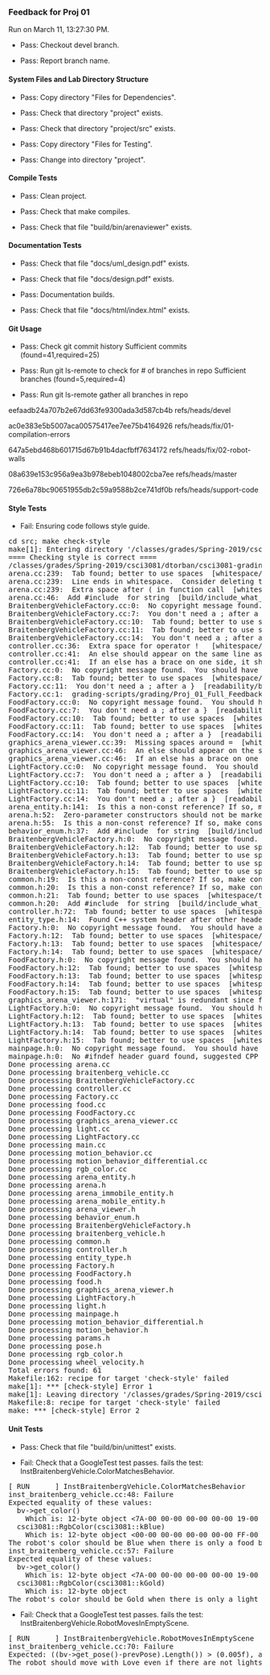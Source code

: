 ### Feedback for Proj 01

Run on March 11, 13:27:30 PM.

+ Pass: Checkout devel branch.



+ Pass: Report branch name.




#### System Files and Lab Directory Structure

+ Pass: Copy directory "Files for Dependencies".



+ Pass: Check that directory "project" exists.

+ Pass: Check that directory "project/src" exists.

+ Pass: Copy directory "Files for Testing".



+ Pass: Change into directory "project".


#### Compile Tests

+ Pass: Clean project.



+ Pass: Check that make compiles.



+ Pass: Check that file "build/bin/arenaviewer" exists.


#### Documentation Tests

+ Pass: Check that file "docs/uml_design.pdf" exists.

+ Pass: Check that file "docs/design.pdf" exists.

+ Pass: Documentation builds.



+ Pass: Check that file "docs/html/index.html" exists.


#### Git Usage

+ Pass: Check git commit history
Sufficient commits (found=41,required=25)

+ Pass: Run git ls-remote to check for # of branches in repo
Sufficient branches (found=5,required=4)

+ Pass: Run git ls-remote gather all branches in repo

eefaadb24a707b2e67dd63fe9300ada3d587cb4b	refs/heads/devel

ac0e383e5b5007aca00575417ee7ee75b4164926	refs/heads/fix/01-compilation-errors

647a5ebd468b601715d67b91b4dacfbff7634172	refs/heads/fix/02-robot-walls

08a639e153c956a9ea3b978ebeb1048002cba7ee	refs/heads/master

726e6a78bc90651955db2c59a9588b2ce741df0b	refs/heads/support-code




#### Style Tests

+ Fail: Ensuring code follows style guide.

<pre>cd src; make check-style
make[1]: Entering directory '/classes/grades/Spring-2019/csci3081/dtorban/csci3081-grading-env/grading-scripts/grading/Proj_01_Full_Feedback/repo-ungxx028/project/src'
==== Checking style is correct ====
/classes/grades/Spring-2019/csci3081/dtorban/csci3081-grading-env/grading-scripts/grading/Proj_01_Full_Feedback/repo-ungxx028/cpplint/cpplint.py --root=.. *.cc *.h
arena.cc:239:  Tab found; better to use spaces  [whitespace/tab] [1]
arena.cc:239:  Line ends in whitespace.  Consider deleting these extra spaces.  [whitespace/end_of_line] [4]
arena.cc:239:  Extra space after ( in function call  [whitespace/parens] [4]
arena.cc:46:  Add #include <string> for string  [build/include_what_you_use] [4]
BraitenbergVehicleFactory.cc:0:  No copyright message found.  You should have a line: "Copyright [year] <Copyright Owner>"  [legal/copyright] [5]
BraitenbergVehicleFactory.cc:7:  You don't need a ; after a }  [readability/braces] [4]
BraitenbergVehicleFactory.cc:10:  Tab found; better to use spaces  [whitespace/tab] [1]
BraitenbergVehicleFactory.cc:11:  Tab found; better to use spaces  [whitespace/tab] [1]
BraitenbergVehicleFactory.cc:14:  You don't need a ; after a }  [readability/braces] [4]
controller.cc:36:  Extra space for operator !   [whitespace/operators] [4]
controller.cc:41:  An else should appear on the same line as the preceding }  [whitespace/newline] [4]
controller.cc:41:  If an else has a brace on one side, it should have it on both  [readability/braces] [5]
Factory.cc:0:  No copyright message found.  You should have a line: "Copyright [year] <Copyright Owner>"  [legal/copyright] [5]
Factory.cc:8:  Tab found; better to use spaces  [whitespace/tab] [1]
Factory.cc:11:  You don't need a ; after a }  [readability/braces] [4]
Factory.cc:1:  grading-scripts/grading/Proj_01_Full_Feedback/repo-ungxx028/project/src/Factory.cc should include its header file grading-scripts/grading/Proj_01_Full_Feedback/repo-ungxx028/project/src/Factory.h  [build/include] [5]
FoodFactory.cc:0:  No copyright message found.  You should have a line: "Copyright [year] <Copyright Owner>"  [legal/copyright] [5]
FoodFactory.cc:7:  You don't need a ; after a }  [readability/braces] [4]
FoodFactory.cc:10:  Tab found; better to use spaces  [whitespace/tab] [1]
FoodFactory.cc:11:  Tab found; better to use spaces  [whitespace/tab] [1]
FoodFactory.cc:14:  You don't need a ; after a }  [readability/braces] [4]
graphics_arena_viewer.cc:39:  Missing spaces around =  [whitespace/operators] [4]
graphics_arena_viewer.cc:46:  An else should appear on the same line as the preceding }  [whitespace/newline] [4]
graphics_arena_viewer.cc:46:  If an else has a brace on one side, it should have it on both  [readability/braces] [5]
LightFactory.cc:0:  No copyright message found.  You should have a line: "Copyright [year] <Copyright Owner>"  [legal/copyright] [5]
LightFactory.cc:7:  You don't need a ; after a }  [readability/braces] [4]
LightFactory.cc:10:  Tab found; better to use spaces  [whitespace/tab] [1]
LightFactory.cc:11:  Tab found; better to use spaces  [whitespace/tab] [1]
LightFactory.cc:14:  You don't need a ; after a }  [readability/braces] [4]
arena_entity.h:141:  Is this a non-const reference? If so, make const or use a pointer: json_object& entity_config  [runtime/references] [2]
arena.h:52:  Zero-parameter constructors should not be marked explicit.  [runtime/explicit] [5]
arena.h:55:  Is this a non-const reference? If so, make const or use a pointer: json_object& arena_object  [runtime/references] [2]
behavior_enum.h:37:  Add #include <string> for string  [build/include_what_you_use] [4]
BraitenbergVehicleFactory.h:0:  No copyright message found.  You should have a line: "Copyright [year] <Copyright Owner>"  [legal/copyright] [5]
BraitenbergVehicleFactory.h:12:  Tab found; better to use spaces  [whitespace/tab] [1]
BraitenbergVehicleFactory.h:13:  Tab found; better to use spaces  [whitespace/tab] [1]
BraitenbergVehicleFactory.h:14:  Tab found; better to use spaces  [whitespace/tab] [1]
BraitenbergVehicleFactory.h:15:  Tab found; better to use spaces  [whitespace/tab] [1]
common.h:19:  Is this a non-const reference? If so, make const or use a pointer: json_value& v  [runtime/references] [2]
common.h:20:  Is this a non-const reference? If so, make const or use a pointer: json_value& v  [runtime/references] [2]
common.h:21:  Tab found; better to use spaces  [whitespace/tab] [1]
common.h:20:  Add #include <string> for string  [build/include_what_you_use] [4]
controller.h:72:  Tab found; better to use spaces  [whitespace/tab] [1]
entity_type.h:14:  Found C++ system header after other header. Should be: entity_type.h, c system, c++ system, other.  [build/include_order] [4]
Factory.h:0:  No copyright message found.  You should have a line: "Copyright [year] <Copyright Owner>"  [legal/copyright] [5]
Factory.h:12:  Tab found; better to use spaces  [whitespace/tab] [1]
Factory.h:13:  Tab found; better to use spaces  [whitespace/tab] [1]
Factory.h:14:  Tab found; better to use spaces  [whitespace/tab] [1]
FoodFactory.h:0:  No copyright message found.  You should have a line: "Copyright [year] <Copyright Owner>"  [legal/copyright] [5]
FoodFactory.h:12:  Tab found; better to use spaces  [whitespace/tab] [1]
FoodFactory.h:13:  Tab found; better to use spaces  [whitespace/tab] [1]
FoodFactory.h:14:  Tab found; better to use spaces  [whitespace/tab] [1]
FoodFactory.h:15:  Tab found; better to use spaces  [whitespace/tab] [1]
graphics_arena_viewer.h:171:  "virtual" is redundant since function is already declared as "override"  [readability/inheritance] [4]
LightFactory.h:0:  No copyright message found.  You should have a line: "Copyright [year] <Copyright Owner>"  [legal/copyright] [5]
LightFactory.h:12:  Tab found; better to use spaces  [whitespace/tab] [1]
LightFactory.h:13:  Tab found; better to use spaces  [whitespace/tab] [1]
LightFactory.h:14:  Tab found; better to use spaces  [whitespace/tab] [1]
LightFactory.h:15:  Tab found; better to use spaces  [whitespace/tab] [1]
mainpage.h:0:  No copyright message found.  You should have a line: "Copyright [year] <Copyright Owner>"  [legal/copyright] [5]
mainpage.h:0:  No #ifndef header guard found, suggested CPP variable is: SRC_MAINPAGE_H_  [build/header_guard] [5]
Done processing arena.cc
Done processing braitenberg_vehicle.cc
Done processing BraitenbergVehicleFactory.cc
Done processing controller.cc
Done processing Factory.cc
Done processing food.cc
Done processing FoodFactory.cc
Done processing graphics_arena_viewer.cc
Done processing light.cc
Done processing LightFactory.cc
Done processing main.cc
Done processing motion_behavior.cc
Done processing motion_behavior_differential.cc
Done processing rgb_color.cc
Done processing arena_entity.h
Done processing arena.h
Done processing arena_immobile_entity.h
Done processing arena_mobile_entity.h
Done processing arena_viewer.h
Done processing behavior_enum.h
Done processing BraitenbergVehicleFactory.h
Done processing braitenberg_vehicle.h
Done processing common.h
Done processing controller.h
Done processing entity_type.h
Done processing Factory.h
Done processing FoodFactory.h
Done processing food.h
Done processing graphics_arena_viewer.h
Done processing LightFactory.h
Done processing light.h
Done processing mainpage.h
Done processing motion_behavior_differential.h
Done processing motion_behavior.h
Done processing params.h
Done processing pose.h
Done processing rgb_color.h
Done processing wheel_velocity.h
Total errors found: 61
Makefile:162: recipe for target 'check-style' failed
make[1]: *** [check-style] Error 1
make[1]: Leaving directory '/classes/grades/Spring-2019/csci3081/dtorban/csci3081-grading-env/grading-scripts/grading/Proj_01_Full_Feedback/repo-ungxx028/project/src'
Makefile:8: recipe for target 'check-style' failed
make: *** [check-style] Error 2
</pre>




#### Unit Tests

+ Pass: Check that file "build/bin/unittest" exists.

+ Fail: Check that a GoogleTest test passes.
    fails the test: InstBraitenbergVehicle.ColorMatchesBehavior.
<pre>
[ RUN      ] InstBraitenbergVehicle.ColorMatchesBehavior
inst_braitenberg_vehicle.cc:48: Failure
Expected equality of these values:
  bv->get_color()
    Which is: 12-byte object <7A-00 00-00 00-00 00-00 19-00 00-00>
  csci3081::RgbColor(csci3081::kBlue)
    Which is: 12-byte object <00-00 00-00 00-00 00-00 FF-00 00-00>
The robot's color should be Blue when there is only a food behavior.
inst_braitenberg_vehicle.cc:57: Failure
Expected equality of these values:
  bv->get_color()
    Which is: 12-byte object <7A-00 00-00 00-00 00-00 19-00 00-00>
  csci3081::RgbColor(csci3081::kGold)
    Which is: 12-byte object <FF-00 00-00 CC-00 00-00 33-00 00-00>
The robot's color should be Gold when there is only a light behavior.</pre>



+ Fail: Check that a GoogleTest test passes.
    fails the test: InstBraitenbergVehicle.RobotMovesInEmptyScene.
<pre>
[ RUN      ] InstBraitenbergVehicle.RobotMovesInEmptyScene
inst_braitenberg_vehicle.cc:70: Failure
Expected: ((bv->get_pose()-prevPose).Length()) > (0.005f), actual: 0 vs 0.005
The robot should move with Love even if there are not lights or food.</pre>



